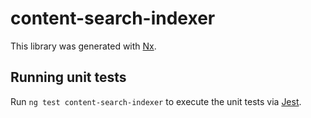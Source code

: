 # content-search-indexer

This library was generated with [Nx](https://nx.dev).

## Running unit tests

Run `ng test content-search-indexer` to execute the unit tests via [Jest](https://jestjs.io).
